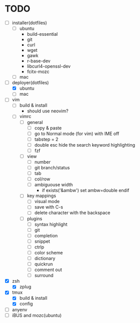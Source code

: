 # TODO

- [ ] installer(dotfiles)
  - [ ] ubuntu
    - build-essential
    - git
    - curl
    - wget
    - gawk
    - r-base-dev
    - libcurl4-openssl-dev
    - fcitx-mozc
  - [ ] mac
- [ ] deployer(dotfiles)
  - [x] ubuntu
  - [ ] mac
- [ ] vim
  - [ ] build & install
    - should use neovim?
  - [ ] vimrc
    - [ ] general
      - [ ] copy & paste
      - [ ] go to Normal mode (for vim) with IME off 
      - [ ] tabstep = 2
      - [ ] double esc hide the search keyword highlighting
      - [ ] fzf
    - [ ] view
      - [ ] number
      - [ ] git branch/status
      - [ ] tab
      - [ ] col/row
      - [ ] ambiguouse width
        - if exists('&ambw') set ambw=double endif
    - [ ] key mappings
      - [ ] visual mode
      - [ ] save with C-s
      - [ ] delete character with the backspace
    - [ ] plugins
      - [ ] syntax highlight
      - [ ] git
      - [ ] completion
      - [ ] snippet
      - [ ] ctrlp
      - [ ] color scheme
      - [ ] dictionary
      - [ ] quickrun
      - [ ] comment out
      - [ ] surround
- [x] zsh
  - [x] zplug
- [x] tmux
  - [x] build & install
  - [x] config
- [ ] anyenv
- [ ] iBUS and mozc(ubuntu)
